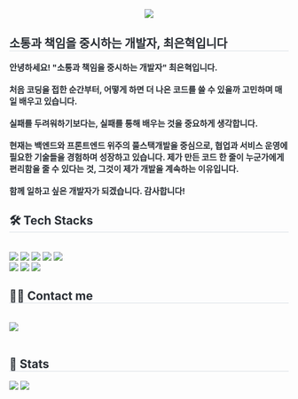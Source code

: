 <div align= "center">
    <img src="https://capsule-render.vercel.app/api?type=waving&color=0:f7f7f7,100:110e0e&height=120&text=Clean%20Code,%20Clear%20Vision&animation=&fontColor=787878&fontSize=40" />
    </div>
    <div style="text-align: left;"> 
    <h2 style="border-bottom: 1px solid #d8dee4; color: #282d33;"> 소통과 책임을 중시하는 개발자, 최은혁입니다 </h2>  
    <div style="font-weight: 700; font-size: 15px; text-align: left; color: #282d33;"> 안녕하세요!  </li>"소통과 책임을 중시하는 개발자" 최은혁입니다.</li><br><br></li>처음 코딩을 접한 순간부터, 어떻게 하면 더 나은 코드를 쓸 수 있을까 고민하며 매일 배우고 있습니다.</li><br><br>  </li>실패를 두려워하기보다는, 실패를 통해 배우는 것을 중요하게 생각합니다.</li><br><br></li>현재는 백엔드와 프론트엔드 위주의 풀스택개발을 중심으로, 협업과 서비스 운영에 필요한 기술들을 경험하며 성장하고 있습니다.  </li>제가 만든 코드 한 줄이 누군가에게 편리함을 줄 수 있다는 것, 그것이 제가 개발을 계속하는 이유입니다.</li><br><br></li>함께 일하고 싶은 개발자가 되겠습니다. 감사합니다! </div> 
    </div>
    <div style="text-align: left;">
    <h2 style="border-bottom: 1px solid #d8dee4; color: #282d33;"> 🛠️ Tech Stacks </h2> <br> 
    <div style="margin: ; text-align: left;" "text-align: left;"> <img src="https://img.shields.io/badge/Java-007396?style=social&logo=Java&logoColor=white">
          <img src="https://img.shields.io/badge/Javascript-F7DF1E?style=social&logo=Javascript&logoColor=white">
          <img src="https://img.shields.io/badge/jQuery-0769AD?style=social&logo=jQuery&logoColor=white">
          <img src="https://img.shields.io/badge/Python-3776AB?style=social&logo=Python&logoColor=white">
          <img src="https://img.shields.io/badge/Oracle-F80000?style=social&logo=Oracle&logoColor=white">
          <br/><img src="https://img.shields.io/badge/MySQL-4479A1?style=social&logo=MySQL&logoColor=white">
          <img src="https://img.shields.io/badge/HTML5-E34F26?style=social&logo=HTML5&logoColor=white">
          <img src="https://img.shields.io/badge/Spring-6DB33F?style=social&logo=Spring&logoColor=white">
          </div>
    </div>
    <div style="text-align: left;">
    <h2 style="border-bottom: 1px solid #d8dee4; color: #282d33;"> 🧑‍💻 Contact me </h2> <br> 
    <div style="text-align: left;"> <a href=mailto:ehchoi0206@gmail.com> <img src="https://img.shields.io/badge/Gmail-EA4335?style=social&logo=Gmail&logoColor=white&link=mailto:ehchoi0206@gmail.com"> </a>
          </div>  <br> 
    <div style="text-align: left;">  </div> 
    </div>
    <div style="text-align: left;"> 
    <h2 style="border-bottom: 1px solid #d8dee4; color: #282d33;"> 🏅 Stats </h2> <div style="text-align: left;"> <img src="https://github-readme-stats.vercel.app/api?username=ChoiEunHyuk&bg_color=60,bababa,ffffff&title_color=000000&text_color=000000"
         /> <img src="https://github-readme-stats.vercel.app/api/top-langs/?username=ChoiEunHyuk&layout=compact&bg_color=60,bababa,ffffff&title_color=000000&text_color=000000"
           /> </div> 
    </div>
    
